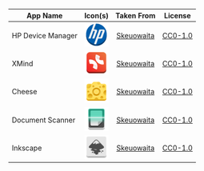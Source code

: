 | App Name          | Icon(s)                                                                  | Taken From     | License     |
| ----------------- |:------------------------------------------------------------------------:|:--------------:|:-----------:|
| HP Device Manager | <img title="" src="regular/hp_logo.svg" alt="" width="48">               | [Skeuowaita][] | [CC0-1.0][] |
| XMind             | <img title="" src="regular/net.xmind.XMind.svg" alt="" width="48">       | [Skeuowaita][] | [CC0-1.0][] |
| Cheese            | <img title="" src="regular/org.gnome.Cheese.svg" alt="" width="48">      | [Skeuowaita][] | [CC0-1.0][] |
| Document Scanner  | <img title="" src="regular/org.gnome.SimpleScan.svg" alt="" width="48">  | [Skeuowaita][] | [CC0-1.0][] |
| Inkscape          | <img title="" src="regular/org.inkscape.Inkscape.svg" alt="" width="48"> | [Skeuowaita][] | [CC0-1.0][] |

<!-- Icon Theme Links -->

[Skeuowaita]: https://github.com/Frostbitten-jello/Skeuowaita

<!-- License Links -->

[CC0-1.0]: licenses/CC0-1.0.md
